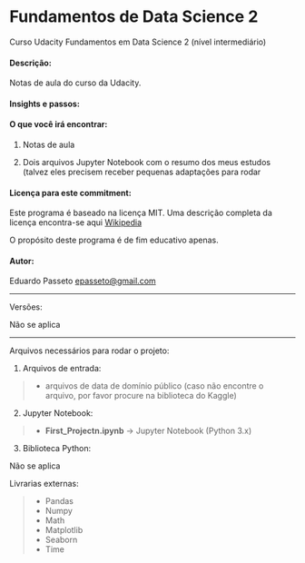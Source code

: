 # Fundamentos de Data Science 2
Curso Udacity Fundamentos em Data Science 2 (nível intermediário)


#### Descrição:
Notas de aula do curso da Udacity.

#### Insights e passos:

#### O que você irá encontrar:
1. Notas de aula

2. Dois arquivos Jupyter Notebook com o resumo dos meus estudos (talvez eles precisem receber pequenas adaptações para rodar

#### Licença para este commitment:
Este programa é baseado na licença MIT. Uma descrição completa da licença encontra-se aqui [Wikipedia](https://en.wikipedia.org/wiki/MIT_License)

O propósito deste programa é de fim educativo apenas.

#### Autor:
Eduardo Passeto epasseto@gmail.com

---

Versões:

Não se aplica

---

Arquivos necessários para rodar o projeto:

1. Arquivos de entrada:

>- arquivos de data de domínio público (caso não encontre o arquivo, por favor procure na biblioteca do Kaggle)

2. Jupyter Notebook:

>- **First_Projectn.ipynb** → Jupyter Notebook (Python 3.x)

3. Biblioteca Python:

Não se aplica

Livrarias externas:

>- Pandas
>- Numpy
>- Math
>- Matplotlib
>- Seaborn
>- Time
